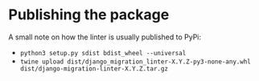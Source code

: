 # Publishing the package

A small note on how the linter is usually published to PyPi:

- `python3 setup.py sdist bdist_wheel --universal`
- `twine upload dist/django_migration_linter-X.Y.Z-py3-none-any.whl dist/django-migration-linter-X.Y.Z.tar.gz`

